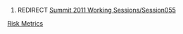 1.  REDIRECT [Summit 2011 Working
    Sessions/Session055](Summit_2011_Working_Sessions/Session055 "wikilink")

[Risk Metrics](Category:Summit_2011_Metrics_Track "wikilink")